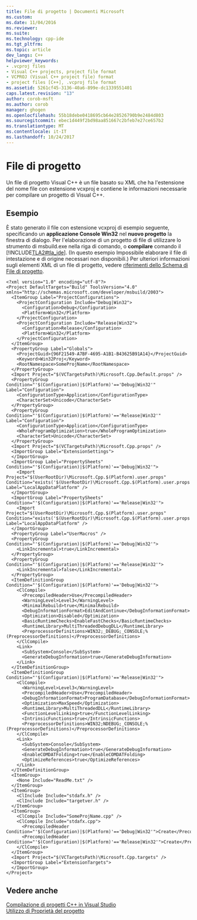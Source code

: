 ```yaml
---
title: File di progetto | Documenti Microsoft
ms.custom: 
ms.date: 11/04/2016
ms.reviewer: 
ms.suite: 
ms.technology: cpp-ide
ms.tgt_pltfrm: 
ms.topic: article
dev_langs: C++
helpviewer_keywords:
- .vcproj files
- Visual C++ projects, project file format
- VCPROJ (Visual C++ project file) format
- project files [C++], .vcproj file format
ms.assetid: 5261cf45-3136-40a6-899e-dc1339551401
caps.latest.revision: "13"
author: corob-msft
ms.author: corob
manager: ghogen
ms.openlocfilehash: 55b18debe0418695cb64e28526790b9e2484d803
ms.sourcegitcommit: ebec1d449f2bd98aa851667c2bfeb7e27ce657b2
ms.translationtype: MT
ms.contentlocale: it-IT
ms.lasthandoff: 10/24/2017
---
```

# <a name="project-files"></a>File di progetto
Un file di progetto Visual C++ è un file basato su XML che ha l'estensione del nome file con estensione vcxproj e contiene le informazioni necessarie per compilare un progetto di Visual C++.  
  
## <a name="example"></a>Esempio  
 È stato generato il file con estensione vcxproj di esempio seguente, specificando un **applicazione Console Win32** nel **nuovo progetto** la finestra di dialogo. Per l'elaborazione di un progetto di file di utilizzare lo strumento di msbuild.exe nella riga di comando, o **compilare** comando il [!INCLUDE[TLA2#tla_ide](../build/includes/tla2sharptla_ide_md.md)]. (In questo esempio Impossibile elaborare il file di intestazione e di origine necessari non disponibili.) Per ulteriori informazioni sugli elementi XML di un file di progetto, vedere [riferimenti dello Schema di File di progetto](/visualstudio/msbuild/msbuild-project-file-schema-reference).  
  
```  
<?xml version="1.0" encoding="utf-8"?>  
<Project DefaultTargets="Build" ToolsVersion="4.0" xmlns="http://schemas.microsoft.com/developer/msbuild/2003">  
  <ItemGroup Label="ProjectConfigurations">  
    <ProjectConfiguration Include="Debug|Win32">  
      <Configuration>Debug</Configuration>  
      <Platform>Win32</Platform>  
    </ProjectConfiguration>  
    <ProjectConfiguration Include="Release|Win32">  
      <Configuration>Release</Configuration>  
      <Platform>Win32</Platform>  
    </ProjectConfiguration>  
  </ItemGroup>  
  <PropertyGroup Label="Globals">  
    <ProjectGuid>{96F21549-A7BF-4695-A1B1-B43625B91A14}</ProjectGuid>  
    <Keyword>Win32Proj</Keyword>  
    <RootNamespace>SomeProjName</RootNamespace>  
  </PropertyGroup>  
  <Import Project="$(VCTargetsPath)\Microsoft.Cpp.Default.props" />  
  <PropertyGroup Condition="'$(Configuration)|$(Platform)'=='Debug|Win32'" Label="Configuration">  
    <ConfigurationType>Application</ConfigurationType>  
    <CharacterSet>Unicode</CharacterSet>  
  </PropertyGroup>  
  <PropertyGroup Condition="'$(Configuration)|$(Platform)'=='Release|Win32'" Label="Configuration">  
    <ConfigurationType>Application</ConfigurationType>  
    <WholeProgramOptimization>true</WholeProgramOptimization>  
    <CharacterSet>Unicode</CharacterSet>  
  </PropertyGroup>  
  <Import Project="$(VCTargetsPath)\Microsoft.Cpp.props" />  
  <ImportGroup Label="ExtensionSettings">  
  </ImportGroup>  
  <ImportGroup Label="PropertySheets" Condition="'$(Configuration)|$(Platform)'=='Debug|Win32'">  
    <Import Project="$(UserRootDir)\Microsoft.Cpp.$(Platform).user.props" Condition="exists('$(UserRootDir)\Microsoft.Cpp.$(Platform).user.props')" Label="LocalAppDataPlatform" />  
  </ImportGroup>  
  <ImportGroup Label="PropertySheets" Condition="'$(Configuration)|$(Platform)'=='Release|Win32'">  
    <Import Project="$(UserRootDir)\Microsoft.Cpp.$(Platform).user.props" Condition="exists('$(UserRootDir)\Microsoft.Cpp.$(Platform).user.props')" Label="LocalAppDataPlatform" />  
  </ImportGroup>  
  <PropertyGroup Label="UserMacros" />  
  <PropertyGroup Condition="'$(Configuration)|$(Platform)'=='Debug|Win32'">  
    <LinkIncremental>true</LinkIncremental>  
  </PropertyGroup>  
  <PropertyGroup Condition="'$(Configuration)|$(Platform)'=='Release|Win32'">  
    <LinkIncremental>false</LinkIncremental>  
  </PropertyGroup>  
  <ItemDefinitionGroup Condition="'$(Configuration)|$(Platform)'=='Debug|Win32'">  
    <ClCompile>  
      <PrecompiledHeader>Use</PrecompiledHeader>  
      <WarningLevel>Level3</WarningLevel>  
      <MinimalRebuild>true</MinimalRebuild>  
      <DebugInformationFormat>EditAndContinue</DebugInformationFormat>  
      <Optimization>Disabled</Optimization>  
      <BasicRuntimeChecks>EnableFastChecks</BasicRuntimeChecks>  
      <RuntimeLibrary>MultiThreadedDebugDLL</RuntimeLibrary>  
      <PreprocessorDefinitions>WIN32;_DEBUG;_CONSOLE;%(PreprocessorDefinitions)</PreprocessorDefinitions>  
    </ClCompile>  
    <Link>  
      <SubSystem>Console</SubSystem>  
      <GenerateDebugInformation>true</GenerateDebugInformation>  
    </Link>  
  </ItemDefinitionGroup>  
  <ItemDefinitionGroup Condition="'$(Configuration)|$(Platform)'=='Release|Win32'">  
    <ClCompile>  
      <WarningLevel>Level3</WarningLevel>  
      <PrecompiledHeader>Use</PrecompiledHeader>  
      <DebugInformationFormat>ProgramDatabase</DebugInformationFormat>  
      <Optimization>MaxSpeed</Optimization>  
      <RuntimeLibrary>MultiThreadedDLL</RuntimeLibrary>  
      <FunctionLevelLinking>true</FunctionLevelLinking>  
      <IntrinsicFunctions>true</IntrinsicFunctions>  
      <PreprocessorDefinitions>WIN32;NDEBUG;_CONSOLE;%(PreprocessorDefinitions)</PreprocessorDefinitions>  
    </ClCompile>  
    <Link>  
      <SubSystem>Console</SubSystem>  
      <GenerateDebugInformation>true</GenerateDebugInformation>  
      <EnableCOMDATFolding>true</EnableCOMDATFolding>  
      <OptimizeReferences>true</OptimizeReferences>  
    </Link>  
  </ItemDefinitionGroup>  
  <ItemGroup>  
    <None Include="ReadMe.txt" />  
  </ItemGroup>  
  <ItemGroup>  
    <ClInclude Include="stdafx.h" />  
    <ClInclude Include="targetver.h" />  
  </ItemGroup>  
  <ItemGroup>  
    <ClCompile Include="SomeProjName.cpp" />  
    <ClCompile Include="stdafx.cpp">  
      <PrecompiledHeader Condition="'$(Configuration)|$(Platform)'=='Debug|Win32'">Create</PrecompiledHeader>  
      <PrecompiledHeader Condition="'$(Configuration)|$(Platform)'=='Release|Win32'">Create</PrecompiledHeader>  
    </ClCompile>  
  </ItemGroup>  
  <Import Project="$(VCTargetsPath)\Microsoft.Cpp.targets" />  
  <ImportGroup Label="ExtensionTargets">  
  </ImportGroup>  
</Project>  
```  
  
## <a name="see-also"></a>Vedere anche  
 [Compilazione di progetti C++ in Visual Studio](../ide/building-cpp-projects-in-visual-studio.md)   
 [Utilizzo di Proprietà del progetto](../ide/working-with-project-properties.md)